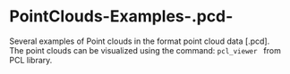 # PointClouds-Examples-.pcd-
Several examples of Point clouds in the format point cloud data [.pcd]. \
The point clouds can be visualized using the command: ```pcl_viewer ``` from PCL library.
